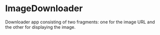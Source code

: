 ImageDownloader
===============

Downloader app consisting of two fragments: one for the image URL and the other for displaying the image.
